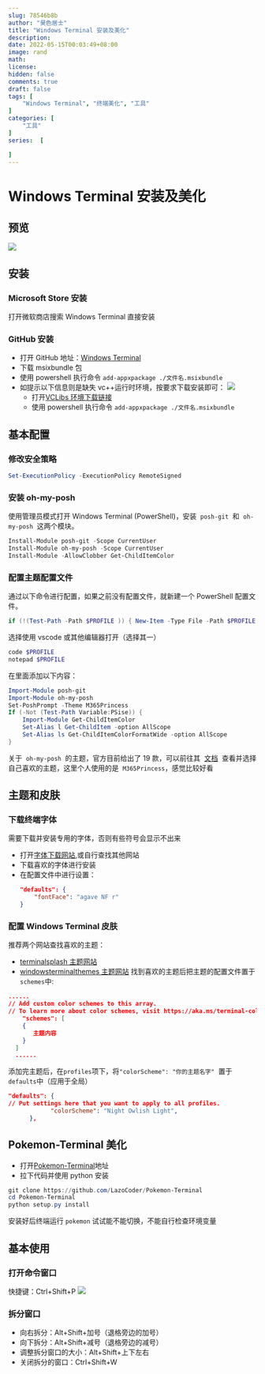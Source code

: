 ```yaml
---
slug: 78546b8b
author: "昊色居士"
title: "Windows Terminal 安装及美化"
description: 
date: 2022-05-15T00:03:49+08:00
image: rand
math: 
license: 
hidden: false
comments: true
draft: false
tags: [
    "Windows Terminal", "终端美化", "工具"
]
categories: [
    "工具"
]
series:  [

]
---
```


# Windows Terminal 安装及美化

## 预览

![](https://files.mdnice.com/user/29990/72a9d4d4-bf2e-4e8e-bcfa-1db9f6a1117a.png)

## 安装

### Microsoft Store 安装

打开微软商店搜索 Windows Terminal 直接安装

### GitHub 安装

- 打开 GitHub 地址：[Windows Terminal](https://github.com/microsoft/terminal/releases "Windows Terminal")
- 下载 msixbundle 包
- 使用 powershell 执行命令 `add-appxpackage ./文件名.msixbundle`
- 如提示以下信息则是缺失 vc++运行时环境，按要求下载安装即可：
  ![](https://files.mdnice.com/user/29990/a07eca47-54ce-4203-b0c7-1e4689715de7.png)
  - 打开[VCLibs 环境下载链接](https://docs.microsoft.com/en-us/troubleshoot/developer/visualstudio/cpp/libraries/c-runtime-packages-desktop-bridge "VCLibs环境下载链接")
  - 使用 powershell 执行命令 `add-appxpackage ./文件名.msixbundle`

## 基本配置

### 修改安全策略

```PowerShell
Set-ExecutionPolicy -ExecutionPolicy RemoteSigned
```

### 安装 oh-my-posh

使用管理员模式打开 Windows Terminal (PowerShell)，安装  `posh-git`  和  `oh-my-posh`  这两个模块。

```PowerShell
Install-Module posh-git -Scope CurrentUser
Install-Module oh-my-posh -Scope CurrentUser
Install-Module -AllowClobber Get-ChildItemColor
```

### 配置主题配置文件

通过以下命令进行配置，如果之前没有配置文件，就新建一个 PowerShell 配置文件。

```PowerShell
if (!(Test-Path -Path $PROFILE )) { New-Item -Type File -Path $PROFILE -Force }
```

选择使用 vscode 或其他编辑器打开（选择其一）

```PowerShell
code $PROFILE
notepad $PROFILE
```

在里面添加以下内容：

```PowerShell
Import-Module posh-git
Import-Module oh-my-posh
Set-PoshPrompt -Theme M365Princess
If (-Not (Test-Path Variable:PSise)) {
    Import-Module Get-ChildItemColor
    Set-Alias l Get-ChildItem -option AllScope
    Set-Alias ls Get-ChildItemColorFormatWide -option AllScope
}
```

关于  `oh-my-posh`  的主题，官方目前给出了 19 款，可以前往其  [文档](https://ohmyposh.dev/docs/themes "oh-my-posh主题")  查看并选择自己喜欢的主题，这里个人使用的是  `M365Princess`，感觉比较好看

## 主题和皮肤

### 下载终端字体

需要下载并安装专用的字体，否则有些符号会显示不出来

- 打开[字体下载网站](https://www.nerdfonts.com/font-downloads "字体下载网站"),或自行查找其他网站
- 下载喜欢的字体进行安装
- 在配置文件中进行设置：
  ```json
  "defaults": {
      "fontFace": "agave NF r"
  }
  ```

### 配置 Windows Terminal 皮肤

推荐两个网站查找喜欢的主题：

- [terminalsplash 主题网站](https://terminalsplash.com/ "terminalsplash主题网站")
- [windowsterminalthemes 主题网站](https://windowsterminalthemes.dev/ "windowsterminalthemes主题网站")
  找到喜欢的主题后把主题的配置文件置于`schemes`中:

```json
......
// Add custom color schemes to this array.
// To learn more about color schemes, visit https://aka.ms/terminal-color-schemes
	"schemes": [
    {
       主题内容
    }
  ]
  ......
```

添加完主题后，在`profiles`项下，将`"colorScheme": "你的主题名字"`  置于`defaults`中（应用于全局）

```json
"defaults": {
// Put settings here that you want to apply to all profiles.
            "colorScheme": "Night Owlish Light",
      },
```

## Pokemon-Terminal 美化

- 打开[Pokemon-Terminal](https://github.com/LazoCoder/Pokemon-Terminal "Pokemon-Terminal")地址
- 拉下代码并使用 python 安装

```PowerShell
git clone https://github.com/LazoCoder/Pokemon-Terminal
cd Pokemon-Terminal
python setup.py install
```

安装好后终端运行 `pokemon` 试试能不能切换，不能自行检查环境变量

## 基本使用

### 打开命令窗口

快捷键：Ctrl+Shift+P
![](https://files.mdnice.com/user/29990/c70c87ce-0a72-4265-aed5-0a04ebbfb730.png)

### 拆分窗口

- 向右拆分：Alt+Shift+加号（退格旁边的加号）
- 向下拆分：Alt+Shift+减号（退格旁边的减号）
- 调整拆分窗口的大小：Alt+Shift+上下左右
- 关闭拆分的窗口：Ctrl+Shift+W
